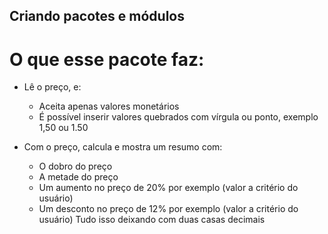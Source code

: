 ## Criando pacotes e módulos

# O que esse pacote faz:
- Lê o preço, e:
  - Aceita apenas valores monetários
  - É possível inserir valores quebrados com vírgula ou ponto, exemplo 1,50 ou 1.50

- Com o preço, calcula e mostra um resumo com:
  - O dobro do preço
  - A metade do preço
  - Um aumento no preço de 20% por exemplo (valor a critério do usuário)
  - Um desconto no preço de 12% por exemplo (valor a critério do usuário)
 Tudo isso deixando com duas casas decimais

